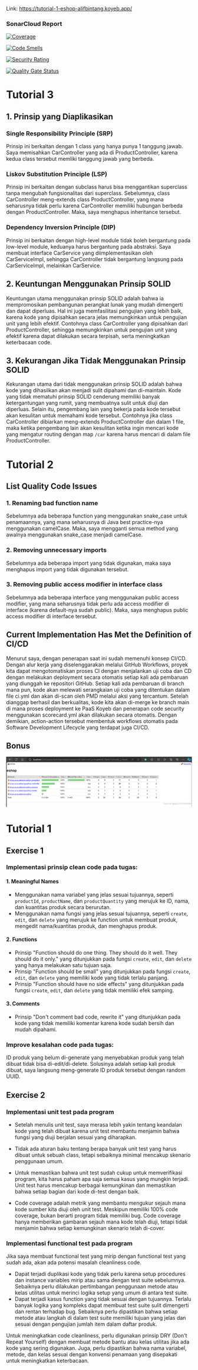 Link: https://tutorial-1-eshop-alifbintang.koyeb.app/
### SonarCloud Report
[![Coverage](https://sonarcloud.io/api/project_badges/measure?project=alifbintang1_tutorial-1&metric=coverage)](https://sonarcloud.io/summary/new_code?id=alifbintang1_tutorial-1)

[![Code Smells](https://sonarcloud.io/api/project_badges/measure?project=alifbintang1_tutorial-1&metric=code_smells)](https://sonarcloud.io/summary/new_code?id=alifbintang1_tutorial-1)

[![Security Rating](https://sonarcloud.io/api/project_badges/measure?project=alifbintang1_tutorial-1&metric=security_rating)](https://sonarcloud.io/summary/new_code?id=alifbintang1_tutorial-1)

[![Quality Gate Status](https://sonarcloud.io/api/project_badges/measure?project=alifbintang1_tutorial-1&metric=alert_status)](https://sonarcloud.io/summary/new_code?id=alifbintang1_tutorial-1)

# Tutorial 3
## 1. Prinsip yang Diaplikasikan

### Single Responsibility Principle (SRP)
Prinsip ini berkaitan dengan 1 class yang hanya punya 1 tanggung jawab. Saya memisahkan CarController yang ada di ProductController, karena kedua class tersebut memliki tanggung jawab yang berbeda.

### Liskov Substitution Principle (LSP)
Prinsip ini berkaitan dengan subclass harus bisa menggantikan superclass tanpa mengubah fungsionalitas dari superclass. Sebelumnya, class CarController meng-extends class ProductController, yang mana seharusnya tidak perlu karena CarController memiliki hubungan berbeda dengan ProductController. Maka, saya menghapus inheritance tersebut.

### Dependency Inversion Principle (DIP)
Prinsip ini berkaitan dengan high-level module tidak boleh bergantung pada low-level module, keduanya harus bergantung pada abstraksi. Saya membuat interface CarService yang diimplementasikan oleh CarServiceImpl, sehingga CarController tidak bergantung langsung pada CarServiceImpl, melainkan CarService.


## 2. Keuntungan Menggunakan Prinsip SOLID
Keuntungan utama menggunakan prinsip SOLID adalah bahwa ia mempromosikan pembangunan perangkat lunak yang mudah dimengerti dan dapat diperluas.
Hal ini juga memfasilitasi pengujian yang lebih baik, karena kode yang dipisahkan secara jelas memungkinkan untuk pengujian unit yang lebih efektif. 
Contohnya class CarController yang dipisahkan dari ProductController, sehingga memungkinkan untuk pengujian unit yang efektif karena dapat dilakukan secara terpisah, serta meningkatkan keterbacaan code.

## 3. Kekurangan Jika Tidak Menggunakan Prinsip SOLID
Kekurangan utama dari tidak menggunakan prinsip SOLID adalah bahwa kode yang dihasilkan akan menjadi sulit dipahami dan di-maintain.
Kode yang tidak mematuhi prinsip SOLID cenderung memiliki banyak ketergantungan yang rumit, yang membuatnya sulit untuk diuji dan diperluas. 
Selain itu, pengembang lain yang bekerja pada kode tersebut akan kesulitan untuk memahami kode tersebut.
Contohnya jika class CarController dibiarkan meng-extends ProductController dan dalam 1 file, maka ketika pengembang lain akan kesulitan ketika ingin mencari kode yang mengatur routing dengan map `/car` karena harus mencari di dalam file ProductController.

# Tutorial 2
## List Quality Code Issues
### 1. Renaming bad function name
Sebelumnya ada beberapa function yang menggunakan snake_case untuk penamaannya, yang mana seharusnya di Java best practice-nya menggunakan camelCase. Maka, saya mengganti semua method yang awalnya menggunakan snake_case menjadi camelCase.

### 2. Removing unnecessary imports
Sebelumnya ada beberapa import yang tidak digunakan, maka saya menghapus import yang tidak digunakan tersebut.

### 3. Removing public access modifier in interface class
Sebelumnya ada beberapa interface yang menggunakan public access modifier, yang mana seharusnya tidak perlu ada access modifier di interface (karena default-nya sudah public). Maka, saya menghapus public access modifier di interface tersebut.

## Current Implementation Has Met the Definition of CI/CD

Menurut saya, dengan penerapan saat ini sudah memenuhi konsep CI/CD. Dengan alur kerja yang diselenggarakan melalui GitHub Workflows, proyek kita dapat mengotomatiskan proses CI dengan menjalankan uji coba dan CD dengan melakukan deployment secara otomatis setiap kali ada pembaruan yang diunggah ke repositori GitHub. Setiap kali ada pembaruan di branch mana pun, kode akan melewati serangkaian uji coba yang ditentukan dalam file ci.yml dan akan di-scan oleh PMD melalui aksi yang tercantum. Setelah dianggap berhasil dan berkualitas, kode kita akan di-merge ke branch main di mana proses deployment ke PaaS Koyeb dan penerapan code security menggunakan scorecard.yml akan dilakukan secara otomatis. Dengan demikian, action-action tersebut membentuk workflows otomatis pada Software Development Lifecycle yang terdapat juga CI/CD.

## Bonus
![Alt text](images/code_coverage.png)

# Tutorial 1
## Exercise 1
### Implementasi prinsip clean code pada tugas:
#### 1. Meaningful Names
- Menggunakan nama variabel yang jelas sesuai tujuannya, seperti `productId`, `productName`, dan `productQuantity` yang merujuk ke ID, nama, dan kuantitas produk secara berurutan.
- Menggunakan nama fungsi yang jelas sesuai tujuannya, seperti `create`, `edit`, dan `delete` yang merujuk ke function untuk membuat produk, mengedit nama/kuantitas produk, dan menghapus produk.

#### 2. Functions
- Prinsip "Function should do one thing. They should do it well. They should do it only." yang ditunjukkan pada fungsi `create`, `edit`, dan `delete` yang hanya melakukan satu tujuan saja.
- Prinsip "Function should be small" yang ditunjukkan pada fungsi `create`, `edit`, dan `delete` yang memiliki kode yang tidak terlalu panjang.
- Prinsip "Function should have no side effects" yang ditunjukkan pada fungsi `create`, `edit`, dan `delete` yang tidak memiliki efek samping.

#### 3. Comments
- Prinsip "Don't comment bad code, rewrite it" yang ditunjukkan pada kode yang tidak memiliki komentar karena kode sudah bersih dan mudah dipahami.

### Improve kesalahan code pada tugas:
ID produk yang belum di-generate yang menyebabkan produk yang telah dibuat tidak bisa di-edit/di-delete. Solusinya adalah setiap kali produk dibuat, saya langsung meng-generate ID produk tersebut dengan random UUID.

## Exercise 2
### Implementasi unit test pada program
- Setelah menulis unit test, saya merasa lebih yakin tentang keandalan kode yang telah dibuat karena unit test membantu menjamin bahwa fungsi yang diuji berjalan sesuai yang diharapkan.

- Tidak ada aturan baku tentang berapa banyak unit test yang harus dibuat untuk sebuah class, tetapi sebaiknya minimal mencakup skenario penggunaan umum.

- Untuk memastikan bahwa unit test sudah cukup untuk memverifikasi program, kita harus paham apa saja semua kasus yang mungkin terjadi. Unit test harus mencakup berbagai kemungkinan dan memastikan bahwa setiap bagian dari kode di-test dengan baik.

- Code coverage adalah metrik yang membantu mengukur sejauh mana kode sumber kita diuji oleh unit test. Meskipun memiliki 100% code coverage, bukan berarti program tidak memiliki bug. Code coverage hanya memberikan gambaran sejauh mana kode telah diuji, tetapi tidak menjamin bahwa setiap kemungkinan skenario telah di-cover.

### Implementasi functional test pada program
Jika saya membuat functional test yang mirip dengan functional test yang sudah ada, akan ada potensi masalah cleanliness code.
- Dapat terjadi duplikasi kode yang tidak perlu karena setup procedures dan instance variables mirip atau sama dengan test suite sebelumnya. Sebaiknya perlu dilakukan pertimbangan penggunaan metode atau kelas utilitas untuk merinci logika setup yang umum di antara test suite.
- Dapat terjadi kasus function yang tidak sesuai dengan tujuannya. Terlalu banyak logika yang kompleks dapat membuat test suite sulit dimengerti dan rentan terhadap bug. Sebaiknya perlu dipastikan bahwa setiap metode atau langkah di dalam test suite memiliki tujuan yang jelas dan sesuai dengan pengujian jumlah item dalam daftar produk.

Untuk meningkatkan code cleanliness, perlu digunakan prinsip DRY (Don't Repeat Yourself) dengan membuat metode bantu atau kelas utilitas jika ada kode yang sering digunakan. Juga, perlu dipastikan bahwa nama variabel, metode, dan kelas sesuai dengan konvensi penamaan yang disepakati untuk meningkatkan keterbacaan.